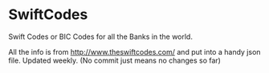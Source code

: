 # SwiftCodes
Swift Codes or BIC Codes for all the Banks in the world.

All the info is from http://www.theswiftcodes.com/ and put into a handy json file.
Updated weekly. (No commit just means no changes so far)

